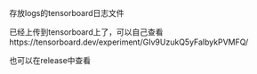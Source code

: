 存放logs的tensorboard日志文件

已经上传到tensorboard上了，可以自己查看https://tensorboard.dev/experiment/GIv9UzukQ5yFalbykPVMFQ/

也可以在release中查看